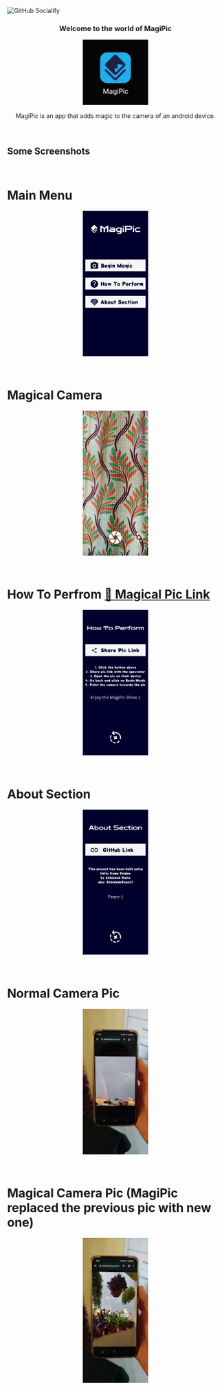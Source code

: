 ![GitHub Socialify](https://socialify.git.ci/AbhishekRana21/MagiPic/image?description=1&pattern=Formal%20Invitation&theme=Dark)

<div align="center">
  <h3>Welcome to the world of MagiPic</h3>
</div>

<p align="center">
  <img width="30%" src="https://github.com/AbhishekRana21/MagiPic/blob/master/Screenshots/Screenshot1.jpg"/>
</p>
<p align="center">MagiPic is an app that adds magic to the camera of an android device.</p>

<br>

## Some Screenshots
<br>

# Main Menu
<p align="center">
  <img width="30%" src="https://github.com/AbhishekRana21/MagiPic/blob/master/Screenshots/Screenshot2.jpg"/>
</p>

<br>

# Magical Camera
<p align="center">
  <img width="30%" src="https://github.com/AbhishekRana21/MagiPic/blob/master/Screenshots/Screenshot3.jpg"/>
</p>

<br>

# How To Perfrom <a href="https://abhishekrana.com/MagiPic/MagicalPic.jpg"> 🔗 Magical Pic Link</a>
<p align="center">
  <img width="30%" src="https://github.com/AbhishekRana21/MagiPic/blob/master/Screenshots/Screenshot4.jpg"/>
</p>

<br>

# About Section
<p align="center">
  <img width="30%" src="https://github.com/AbhishekRana21/MagiPic/blob/master/Screenshots/Screenshot5.jpg"/>
</p>

<br>

# Normal Camera Pic
<p align="center">
  <img width="30%" src="https://github.com/AbhishekRana21/MagiPic/blob/master/Screenshots/Screenshot6.jpg"/>
</p>

<br>

# Magical Camera Pic (MagiPic replaced the previous pic with new one)
<p align="center">
  <img width="30%" src="https://github.com/AbhishekRana21/MagiPic/blob/master/Screenshots/Screenshot7.png"/>
</p>
